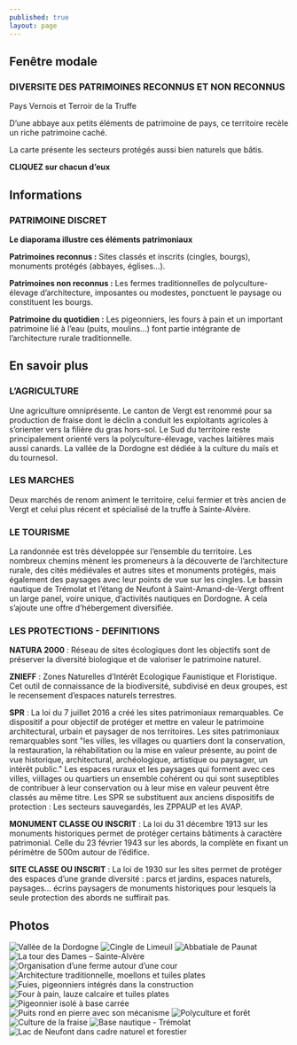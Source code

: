 ```yaml
---
published: true
layout: page
---
```


## Fenêtre modale

### DIVERSITE DES PATRIMOINES RECONNUS ET NON RECONNUS

Pays Vernois et Terroir de la Truffe

D’une abbaye aux petits éléments de patrimoine de pays, ce territoire recèle un riche patrimoine caché.

La carte présente les secteurs protégés aussi bien naturels que bâtis.

**CLIQUEZ sur chacun d’eux**

## Informations

### PATRIMOINE DISCRET

**Le diaporama illustre ces éléments patrimoniaux**

**Patrimoines reconnus :**
Sites classés et inscrits (cingles, bourgs), monuments protégés (abbayes, églises…).

**Patrimoines non reconnus :**
Les fermes traditionnelles de polyculture-élevage d’architecture, imposantes ou modestes, ponctuent le paysage ou constituent les bourgs.

**Patrimoine du quotidien :**
Les pigeonniers, les fours à pain et un important patrimoine lié à l’eau (puits, moulins…) font partie intégrante de l’architecture rurale traditionnelle.

## En savoir plus

### L’AGRICULTURE

Une agriculture omniprésente. Le canton de Vergt est renommé pour sa production de fraise dont le déclin a conduit les exploitants agricoles à s’orienter vers la filière du gras hors-sol. Le Sud du territoire reste principalement orienté vers la polyculture-élevage, vaches laitières mais aussi canards. La vallée de la Dordogne est dédiée à la culture du maïs et du tournesol. 

### LES MARCHES

Deux marchés de renom animent le territoire, celui fermier et très ancien de Vergt et celui plus récent et spécialisé de la truffe à Sainte-Alvère.

### LE TOURISME

La randonnée est très développée sur l’ensemble du territoire. Les nombreux chemins mènent les promeneurs à la découverte de l’architecture rurale, des cités médiévales et autres sites et monuments protégés, mais également des paysages avec leur points de vue sur les cingles.
Le bassin nautique de Trémolat et l’étang de Neufont à Saint-Amand-de-Vergt offrent un large panel, voire unique, d’activités nautiques en Dordogne.
A cela s’ajoute une offre d’hébergement diversifiée.

### LES PROTECTIONS - DEFINITIONS

**NATURA 2000** : Réseau de sites écologiques dont les objectifs sont de préserver la diversité biologique et de valoriser le patrimoine naturel.

**ZNIEFF** : Zones Naturelles d’Intérêt Ecologique Faunistique et Floristique. Cet outil de connaissance de la biodiversité, subdivisé en deux groupes, est le recensement d’espaces naturels terrestres.

**SPR** : La loi du 7 juillet 2016 a créé les sites patrimoniaux remarquables. Ce dispositif a pour objectif de protéger et mettre en valeur le patrimoine architectural, urbain et paysager de nos territoires. Les sites patrimoniaux remarquables sont "les villes, les villages ou quartiers dont la conservation, la restauration, la réhabilitation ou la mise en valeur présente, au point de vue historique, architectural, archéologique, artistique ou paysager, un intérêt public." Les espaces ruraux et les paysages qui forment avec ces villes, viillages ou quartiers un ensemble cohérent ou qui sont suseptibles de contribuer à leur conservation ou à leur mise en valeur peuvent être classés au même titre.
Les SPR se substituent aux anciens dispositifs de protection : Les secteurs sauvegardés, les ZPPAUP et les AVAP.

**MONUMENT CLASSE OU INSCRIT** : La loi du 31 décembre 1913 sur les monuments historiques permet de protéger certains bâtiments à caractère patrimonial. Celle du 23 février 1943 sur les abords, la complète en fixant un périmètre de 500m autour de l’édifice.

**SITE CLASSE OU INSCRIT** : La loi de 1930 sur les sites permet de protéger des espaces d’une grande diversité : parcs et jardins, espaces naturels, paysages… écrins paysagers de monuments historiques pour lesquels la seule protection des abords ne suffirait pas.

## Photos
![Vallée de la Dordogne](/data/images/24/atouts/20_ATOUTS_01.jpg)
![Cingle de Limeuil](/data/images/20/atouts/20_ATOUTS_02.jpg)
![Abbatiale de Paunat](/data/images/20/atouts/20_ATOUTS_03.jpg)
![La tour des Dames – Sainte-Alvère](/data/images/20/atouts/20_ATOUTS_04.jpg)
![Organisation d’une ferme autour d’une cour](/data/images/20/atouts/20_ATOUTS_05.jpg)
![Architecture traditionnelle, moellons et tuiles plates](/data/images/20/atouts/20_ATOUTS_06.jpg)
![Fuies, pigeonniers intégrés dans la construction](/data/images/20/atouts/20_ATOUTS_07.jpg)
![Four à pain, lauze calcaire et tuiles plates](/data/images/20/atouts/20_ATOUTS_08.jpg)
![Pigeonnier isolé à base carrée](/data/images/20/atouts/20_ATOUTS_09.jpg)
![Puits rond en pierre avec son mécanisme](/data/images/20/atouts/20_ATOUTS_10.jpg)
![Polyculture et forêt](/data/images/20/atouts/20_ATOUTS_11.jpg)
![Culture de la fraise](/data/images/20/atouts/20_ATOUTS_12.jpg)
![Base nautique - Trémolat](/data/images/20/atouts/20_ATOUTS_13.jpg)
![Lac de Neufont dans cadre naturel et forestier](/data/images/20/atouts/20_ATOUTS_14.jpg)
